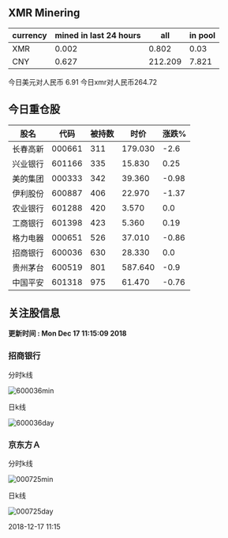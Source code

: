 ## XMR Minering

|currency|mined in last 24 hours|all|in pool|
|---|---|---|---|
|XMR|0.002|0.802|0.03|
|CNY|0.627|212.209|7.821|

今日美元对人民币 6.91	今日xmr对人民币264.72


## 今日重仓股 

|股名|代码|被持数|时价|涨跌%|
|---|---|---|---|---|
|长春高新|000661|311|179.030|-2.6|
|兴业银行|601166|335|15.830|0.25|
|美的集团|000333|342|39.360|-0.98|
|伊利股份|600887|406|22.970|-1.37|
|农业银行|601288|420|3.570|0.0|
|工商银行|601398|423|5.360|0.19|
|格力电器|000651|526|37.010|-0.86|
|招商银行|600036|630|28.330|0.0|
|贵州茅台|600519|801|587.640|-0.9|
|中国平安|601318|975|61.470|-0.76|

## 关注股信息
**更新时间 : Mon Dec 17 11:15:09 2018**
### 招商银行 
分时k线

![600036min](http://image.sinajs.cn/newchart/min/n/sh600036.gif)

日k线

![600036day](http://image.sinajs.cn/newchart/daily/n/sh600036.gif)

### 京东方Ａ 
分时k线

![000725min](http://image.sinajs.cn/newchart/min/n/sz000725.gif)

日k线

![000725day](http://image.sinajs.cn/newchart/daily/n/sz000725.gif)

2018-12-17 11:15
